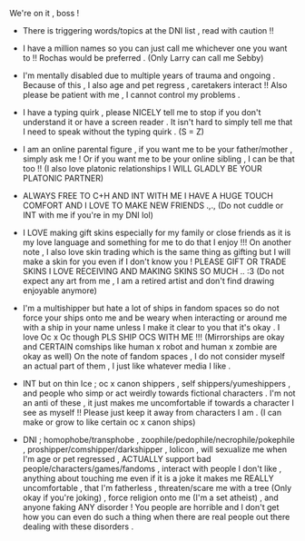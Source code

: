 We're on it , boss !

- There is triggering words/topics at the DNI list , read with caution !!

- I have a million names so you can just call me whichever one you want to !! Rochas would be preferred . (Only Larry can call me Sebby)

- I'm mentally disabled due to multiple years of trauma and ongoing . Because of this , I also age and pet regress , caretakers interact !! Also please be patient with me , I cannot control my problems . 

- I have a typing quirk , please NICELY tell me to stop if you don't understand it or have a screen reader . It isn't hard to simply tell me that I need to speak without the typing quirk . (S = Z)

- I am an online parental figure , if you want me to be your father/mother , simply ask me ! Or if you want me to be your online sibling , I can be that too !! (I also love platonic relationships I WILL GLADLY BE YOUR PLATONIC PARTNER)

- ALWAYS FREE TO C+H AND INT WITH ME I HAVE A HUGE TOUCH COMFORT AND I LOVE TO MAKE NEW FRIENDS .,., (Do not cuddle or INT with me if you're in my DNI lol)

- I LOVE making gift skins especially for my family or close friends as it is my love language and something for me to do that I enjoy !!! On another note , I also love skin trading which is the same thing as gifting but I will make a skin for you even if I don't know you ! PLEASE GIFT OR TRADE SKINS I LOVE RECEIVING AND MAKING SKINS SO MUCH .. :3 (Do not expect any art from me , I am a retired artist and don't find drawing enjoyable anymore)

- I'm a multishipper but hate a lot of ships in fandom spaces so do not force your ships onto me and be weary when interacting or around me with a ship in your name unless I make it clear to you that it's okay . I love Oc x Oc though PLS SHIP OCS WITH ME !!! (Mirrorships are okay and CERTAIN comships like human x robot and human x zombie are okay as well) On the note of fandom spaces , I do not consider myself an actual part of them , I just like whatever media I like .

- INT but on thin Ice ; oc x canon shippers , self shippers/yumeshippers , and people who simp or act weirdly towards fictional characters . I'm not an anti of these , it just makes me uncomfortable if towards a character I see as myself !! Please just keep it away from characters I am . (I can make or grow to like certain oc x canon ships)

- DNI ; homophobe/transphobe , zoophile/pedophile/necrophile/pokephile , proshipper/comshipper/darkshipper , lolicon , will sexualize me when I'm age or pet regressed , ACTUALLY support bad people/characters/games/fandoms , interact with people I don't like , anything about touching me even if it is a joke it makes me REALLY uncomfortable , that I'm fatherless , threaten/scare me with a tree (Only okay if you're joking) , force religion onto me (I'm a set atheist) , and anyone faking ANY disorder ! You people are horrible and I don't get how you can even do such a thing when there are real people out there dealing with these disorders .
